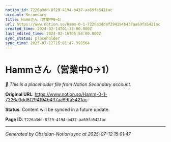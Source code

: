 ```yaml
---
notion_id: 7226a3dd-8f29-4194-b437-aa69fa5421ac
account: Secondary
title: Hammさん（営業中0→1）
url: https://www.notion.so/Hamm-0-1-7226a3dd8f294194b437aa69fa5421ac
created_time: 2024-02-14T01:33:00.000Z
last_edited_time: 2024-02-16T05:54:00.000Z
sync_status: placeholder
sync_time: 2025-07-12T15:01:47.398564
---
```


# Hammさん（営業中0→1）

*🔄 This is a placeholder file from Notion Secondary account.*

**Original URL**: https://www.notion.so/Hamm-0-1-7226a3dd8f294194b437aa69fa5421ac

**Status**: Content will be synced in a future update.

**Page ID**: `7226a3dd-8f29-4194-b437-aa69fa5421ac`

---

*Generated by Obsidian-Notion sync at 2025-07-12 15:01:47*
